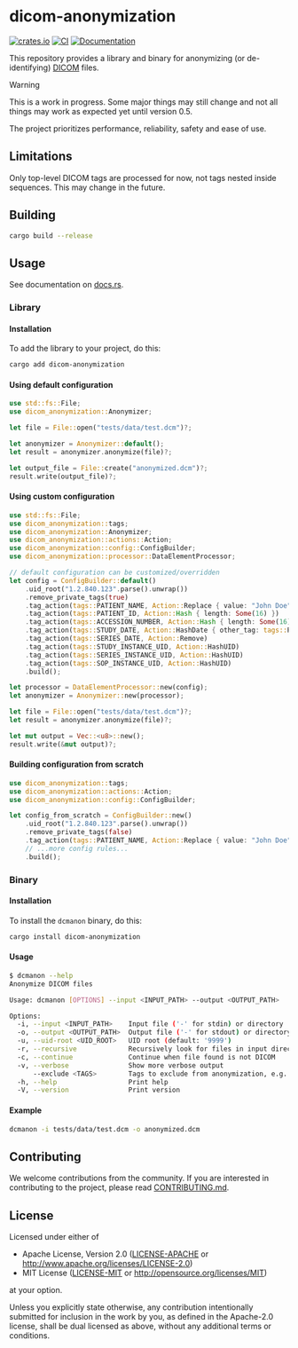 # dicom-anonymization

[![crates.io](https://img.shields.io/crates/v/dicom-anonymization.svg)](https://crates.io/crates/dicom-anonymization)
[![CI](https://github.com/carecoders/dicom-anonymization/actions/workflows/ci.yml/badge.svg)](https://github.com/carecoders/dicom-anonymization/actions/workflows/ci.yml)
[![Documentation](https://docs.rs/dicom-anonymization/badge.svg)](https://docs.rs/dicom-anonymization)

This repository provides a library and binary for anonymizing (or de-identifying) [DICOM](https://dicomstandard.org/) files.

> [!WARNING]
> This is a work in progress. Some major things may still change and not all things may work as expected yet until version 0.5.

The project prioritizes performance, reliability, safety and ease of use.

## Limitations

Only top-level DICOM tags are processed for now, not tags nested inside sequences. This may change in the future.

## Building

```bash
cargo build --release
```

## Usage

See documentation on [docs.rs](https://docs.rs/dicom-anonymization).

### Library

#### Installation

To add the library to your project, do this:

```bash
cargo add dicom-anonymization
```

#### Using default configuration

```rust
use std::fs::File;
use dicom_anonymization::Anonymizer;

let file = File::open("tests/data/test.dcm")?;

let anonymizer = Anonymizer::default();
let result = anonymizer.anonymize(file)?;

let output_file = File::create("anonymized.dcm")?;
result.write(output_file)?;
```

#### Using custom configuration

```rust
use std::fs::File;
use dicom_anonymization::tags;
use dicom_anonymization::Anonymizer;
use dicom_anonymization::actions::Action;
use dicom_anonymization::config::ConfigBuilder;
use dicom_anonymization::processor::DataElementProcessor;

// default configuration can be customized/overridden
let config = ConfigBuilder::default()
    .uid_root("1.2.840.123".parse().unwrap())
    .remove_private_tags(true)
    .tag_action(tags::PATIENT_NAME, Action::Replace { value: "John Doe".into() })
    .tag_action(tags::PATIENT_ID, Action::Hash { length: Some(16) })
    .tag_action(tags::ACCESSION_NUMBER, Action::Hash { length: Some(16) })
    .tag_action(tags::STUDY_DATE, Action::HashDate { other_tag: tags::PATIENT_ID })
    .tag_action(tags::SERIES_DATE, Action::Remove)
    .tag_action(tags::STUDY_INSTANCE_UID, Action::HashUID)
    .tag_action(tags::SERIES_INSTANCE_UID, Action::HashUID)
    .tag_action(tags::SOP_INSTANCE_UID, Action::HashUID)
    .build();

let processor = DataElementProcessor::new(config);
let anonymizer = Anonymizer::new(processor);

let file = File::open("tests/data/test.dcm")?;
let result = anonymizer.anonymize(file)?;

let mut output = Vec::<u8>::new();
result.write(&mut output)?;
```

#### Building configuration from scratch

```rust
use dicom_anonymization::tags;
use dicom_anonymization::actions::Action;
use dicom_anonymization::config::ConfigBuilder;

let config_from_scratch = ConfigBuilder::new()
    .uid_root("1.2.840.123".parse().unwrap())
    .remove_private_tags(false)
    .tag_action(tags::PATIENT_NAME, Action::Replace { value: "John Doe".into() })
    // ...more config rules...
    .build();
```

### Binary

#### Installation

To install the `dcmanon` binary, do this:

```bash
cargo install dicom-anonymization
```

#### Usage

```bash
$ dcmanon --help
Anonymize DICOM files

Usage: dcmanon [OPTIONS] --input <INPUT_PATH> --output <OUTPUT_PATH>

Options:
  -i, --input <INPUT_PATH>    Input file ('-' for stdin) or directory
  -o, --output <OUTPUT_PATH>  Output file ('-' for stdout) or directory
  -u, --uid-root <UID_ROOT>   UID root (default: '9999')
  -r, --recursive             Recursively look for files in input directory
  -c, --continue              Continue when file found is not DICOM
  -v, --verbose               Show more verbose output
      --exclude <TAGS>        Tags to exclude from anonymization, e.g. "00100020,00080050"
  -h, --help                  Print help
  -V, --version               Print version
```

#### Example

```bash
dcmanon -i tests/data/test.dcm -o anonymized.dcm
```

## Contributing


We welcome contributions from the community. If you are interested in contributing to the project, please read [CONTRIBUTING.md](CONTRIBUTING.md).

## License

Licensed under either of

- Apache License, Version 2.0 ([LICENSE-APACHE](LICENSE-APACHE) or <http://www.apache.org/licenses/LICENSE-2.0>)
- MIT License ([LICENSE-MIT](LICENSE-MIT) or <http://opensource.org/licenses/MIT>)

at your option.

Unless you explicitly state otherwise, any contribution intentionally submitted
for inclusion in the work by you, as defined in the Apache-2.0 license, shall be dual licensed as above, without any
additional terms or conditions.
